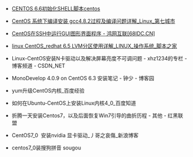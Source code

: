 + [CENTOS 6.6初始化SHELL脚本centos](http://www.centoscn.com/shell/2016/0224/6791.html)

+ [CentOS 系统下编译安装 gcc4.8.2过程及编译问题详解_Linux_第七城市](http://www.th7.cn/system/lin/201605/166259.shtml)

+ [CentOS在SSH中运行GUI图形界面程序 - 鸿网互联[68IDC.CN]](http://www.68idc.cn/help/server/linux/20150305249529.html)

+ [linux CentOS_redhat 6.5 LVM分区使用详解_LINUX_操作系统_脚本之家](http://www.jb51.net/LINUXjishu/499575.html)

+ Linux-CentOS安装N卡驱动以及解决屏幕亮度不可调问题 - xhz1234的专栏 - 博客频道 - CSDN_NET

+ MonoDevelop 4.0.9 on CentOS 6.3 安装笔记 - 钟少 - 博客园

+ yum升级CentOS内核_百度经验

+ 如何在Ubuntu-CentOS上安装Linux内核4_0_百度知道

+ 折腾一天安装Centos7，以及后面恢复Win7引导的曲折历程 - 其他 - 红黑联盟

+ CentOS7_0  安装nvidia 显卡驱动_丿哥之哀傷_新浪博客

+ centos7_0装搜狗拼音 sougou

